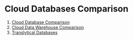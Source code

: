 # Cloud Databases Comparison

1. [Cloud Database Comparison](/sqldatabase)
2. [Cloud Data Warehouse Comparison](/warehouse)
3. [Translytical Databases](/translytical)

